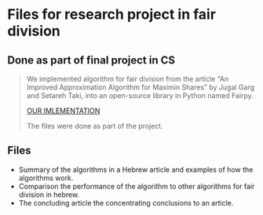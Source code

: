 # Files for research project in fair division
## Done as part of final project in CS

> We implemented algorithm for fair division from the article “An Improved Approximation Algorithm for Maximin Shares” by Jugal Garg and Setareh Taki, into an open-source library in Python named Fairpy. 
> 
 > [OUR IMLEMENTATION](https://github.com/erelsgl/fairpy/blob/master/fairpy/items/approximation_maximin_share.py)
 > 
 > The files were done as part of the project.
 

## Files
 - Summary of the algorithms in a Hebrew article and examples of how the algorithms work.
 - Comparison the performance of the algorithm to other algorithms for fair division in hebrew.
- The concluding article
the concentrating conclusions to an article.

